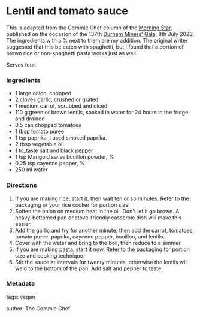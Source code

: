 # Lentil and tomato sauce

This is adapted from the Commie Chef column of the [Morning Star](https://morningstaronline.co.uk/), published on the occasion of the 137th [Durham Miners' Gala](https://www.friendsofdurhamminersgala.org/), 8th July 2023.  The ingredients with a % next to them are my addition.  The original writer suggested that this be eaten with spaghetti, but I found that a portion of brown rice or non-spaghetti pasta works just as well.

Serves four.

### Ingredients

* 1 large onion, chopped
* 2 cloves garlic, crushed or grated
* 1 medium carrot, scrubbed and diced
* 110 g green or brown lentils, soaked in water for 24 hours in the fridge and drained
* 0.5 can chopped tomatoes
* 1 tbsp tomato puree
* 1 tsp paprika, I used smoked paprika.
* 2 tbsp vegetable oil
* 1 to_taste salt and black pepper
* 1 tsp Marigold swiss bouillon powder, %
* 0.25 tsp cayenne pepper, %
* 250 ml water

### Directions

1. If you are making rice, start it, then wait ten or so minutes.  Refer to the packaging or your rice cooker for portion size.
2. Soften the onion on medium heat in the oil. Don't let it go brown.  A heavy-bottomed pan or stove-friendly casserole dish will make this easier.
3. Add the garlic and fry for another minute, then add the carrot, tomatoes, tomato puree, paprika, cayenne pepper, bouillon, and lentils.
4. Cover with the water and bring to the boil, then reduce to a simmer.
5. If you are making pasta, start it now.  Refer to the packaging for portion size and cooking technique.
6. Stir the sauce at intervals for twenty minutes, otherwise the lentils will weld to the bottom of the pan. Add salt and pepper to taste.

### Metadata

tags: vegan

author: The Commie Chef

